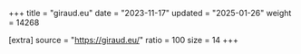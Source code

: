 +++
title = "giraud.eu"
date = "2023-11-17"
updated = "2025-01-26"
weight = 14268

[extra]
source = "https://giraud.eu/"
ratio = 100
size = 14
+++
